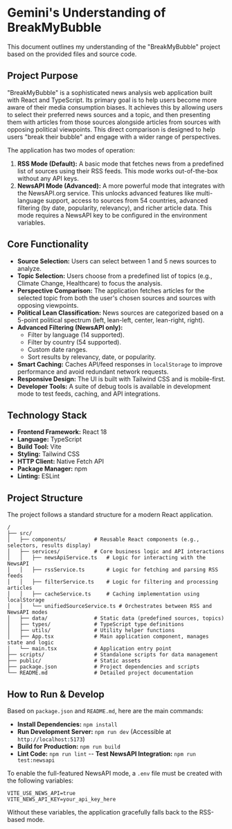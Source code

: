 # Gemini's Understanding of BreakMyBubble

This document outlines my understanding of the "BreakMyBubble" project based on the provided files and source code.

## Project Purpose

"BreakMyBubble" is a sophisticated news analysis web application built with React and TypeScript. Its primary goal is to help users become more aware of their media consumption biases. It achieves this by allowing users to select their preferred news sources and a topic, and then presenting them with articles from those sources alongside articles from sources with opposing political viewpoints. This direct comparison is designed to help users "break their bubble" and engage with a wider range of perspectives.

The application has two modes of operation:
1.  **RSS Mode (Default):** A basic mode that fetches news from a predefined list of sources using their RSS feeds. This mode works out-of-the-box without any API keys.
2.  **NewsAPI Mode (Advanced):** A more powerful mode that integrates with the NewsAPI.org service. This unlocks advanced features like multi-language support, access to sources from 54 countries, advanced filtering (by date, popularity, relevancy), and richer article data. This mode requires a NewsAPI key to be configured in the environment variables.

## Core Functionality

-   **Source Selection:** Users can select between 1 and 5 news sources to analyze.
-   **Topic Selection:** Users choose from a predefined list of topics (e.g., Climate Change, Healthcare) to focus the analysis.
-   **Perspective Comparison:** The application fetches articles for the selected topic from both the user's chosen sources and sources with opposing viewpoints.
-   **Political Lean Classification:** News sources are categorized based on a 5-point political spectrum (left, lean-left, center, lean-right, right).
-   **Advanced Filtering (NewsAPI only):**
    -   Filter by language (14 supported).
    -   Filter by country (54 supported).
    -   Custom date ranges.
    -   Sort results by relevancy, date, or popularity.
-   **Smart Caching:** Caches API/feed responses in `localStorage` to improve performance and avoid redundant network requests.
-   **Responsive Design:** The UI is built with Tailwind CSS and is mobile-first.
-   **Developer Tools:** A suite of debug tools is available in development mode to test feeds, caching, and API integrations.

## Technology Stack

-   **Frontend Framework:** React 18
-   **Language:** TypeScript
-   **Build Tool:** Vite
-   **Styling:** Tailwind CSS
-   **HTTP Client:** Native Fetch API
-   **Package Manager:** npm
-   **Linting:** ESLint

## Project Structure

The project follows a standard structure for a modern React application.

```
/
├── src/
│   ├── components/         # Reusable React components (e.g., selectors, results display)
│   ├── services/           # Core business logic and API interactions
│   │   ├── newsApiService.ts   # Logic for interacting with the NewsAPI
│   │   ├── rssService.ts       # Logic for fetching and parsing RSS feeds
│   │   ├── filterService.ts    # Logic for filtering and processing articles
│   │   ├── cacheService.ts     # Caching implementation using localStorage
│   │   └── unifiedSourceService.ts # Orchestrates between RSS and NewsAPI modes
│   ├── data/               # Static data (predefined sources, topics)
│   ├── types/              # TypeScript type definitions
│   ├── utils/              # Utility helper functions
│   ├── App.tsx             # Main application component, manages state and logic
│   └── main.tsx            # Application entry point
├── scripts/                # Standalone scripts for data management
├── public/                 # Static assets
├── package.json            # Project dependencies and scripts
└── README.md               # Detailed project documentation
```

## How to Run & Develop

Based on `package.json` and `README.md`, here are the main commands:

-   **Install Dependencies:** `npm install`
-   **Run Development Server:** `npm run dev` (Accessible at `http://localhost:5173`)
-   **Build for Production:** `npm run build`
-   **Lint Code:** `npm run lint`
--   **Test NewsAPI Integration:** `npm run test:newsapi`

To enable the full-featured NewsAPI mode, a `.env` file must be created with the following variables:
```
VITE_USE_NEWS_API=true
VITE_NEWS_API_KEY=your_api_key_here
```

Without these variables, the application gracefully falls back to the RSS-based mode.

